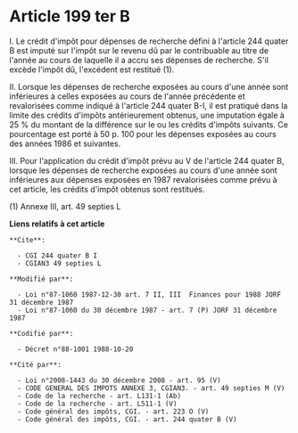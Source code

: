 # Article 199 ter B

I. Le crédit d'impôt pour dépenses de recherche défini à l'article 244 quater B est imputé sur l'impôt sur le revenu dû par
le contribuable au titre de l'année au cours de laquelle il a accru ses dépenses de recherche. S'il excède l'impôt dû,
l'excédent est restitué (1).

II. Lorsque les dépenses de recherche exposées au cours d'une année sont inférieures à celles exposées au cours de l'année
précédente et revalorisées comme indiqué à l'article 244 quater B-I, il est pratiqué dans la limite des crédits d'impôts
antérieurement obtenus, une imputation égale à 25 % du montant de la différence sur le ou les crédits d'impôts suivants. Ce
pourcentage est porté à 50 p. 100 pour les dépenses exposées au cours des années 1986 et suivantes.

III. Pour l'application du crédit d'impôt prévu au V de l'article 244 quater B, lorsque les dépenses de recherche exposées au
cours d'une année sont inférieures aux dépenses exposées en 1987 revalorisées comme prévu à cet article, les crédits d'impôt
obtenus sont restitués.

(1) Annexe III, art. 49 septies L

**Liens relatifs à cet article**

	**Cite**:

	  - CGI 244 quater B I
	  - CGIAN3 49 septies L

	**Modifié par**:

	  - Loi n°87-1060 1987-12-30 art. 7 II, III  Finances pour 1988 JORF 31 décembre 1987
	  - Loi n°87-1060 du 30 décembre 1987 - art. 7 (P) JORF 31 décembre 1987

	**Codifié par**:

	  - Décret n°88-1001 1988-10-20

	**Cité par**:

	  - Loi n°2008-1443 du 30 décembre 2008 - art. 95 (V)
	  - CODE GENERAL DES IMPOTS ANNEXE 3, CGIAN3. - art. 49 septies M (V)
	  - Code de la recherche - art. L131-1 (Ab)
	  - Code de la recherche - art. L511-1 (V)
	  - Code général des impôts, CGI. - art. 223 O (V)
	  - Code général des impôts, CGI. - art. 244 quater B (V)
